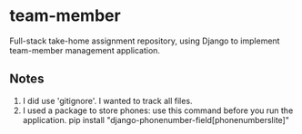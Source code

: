 # team-member
Full-stack take-home assignment repository, using Django to implement team-member management application.
## Notes
  1. I did use 'gitignore'. I wanted to track all files.
  2. I used a package to store phones:
      use this command before you run the application.
      pip install "django-phonenumber-field[phonenumberslite]"
